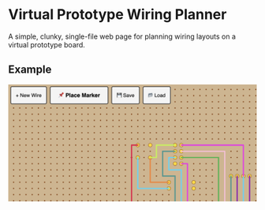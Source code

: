 # Virtual Prototype Wiring Planner

A simple, clunky, single-file web page for planning wiring layouts on a virtual prototype board. 

## Example

![Example Use](example.png)
